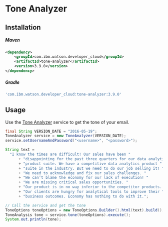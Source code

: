 # Tone Analyzer

## Installation

##### Maven
```xml
<dependency>
	<groupId>com.ibm.watson.developer_cloud</groupId>
	<artifactId>tone-analyzer</artifactId>
	<version>3.9.0</version>
</dependency>
```

##### Gradle
```gradle
'com.ibm.watson.developer_cloud:tone-analyzer:3.9.0'
```

## Usage
Use the [Tone Analyzer][tone_analyzer] service to get the tone of your email.

```java
final String VERSION_DATE = "2016-05-19";
ToneAnalyzer service = new ToneAnalyzer(VERSION_DATE);
service.setUsernameAndPassword("<username>", "<password>");

String text =
  "I know the times are difficult! Our sales have been "
      + "disappointing for the past three quarters for our data analytics "
      + "product suite. We have a competitive data analytics product "
      + "suite in the industry. But we need to do our job selling it! "
      + "We need to acknowledge and fix our sales challenges. "
      + "We can’t blame the economy for our lack of execution! "
      + "We are missing critical sales opportunities. "
      + "Our product is in no way inferior to the competitor products. "
      + "Our clients are hungry for analytical tools to improve their "
      + "business outcomes. Economy has nothing to do with it.";

// Call the service and get the tone
ToneOptions toneOptions = new ToneOptions.Builder().html(text).build();
ToneAnalysis tone = service.tone(toneOptions).execute();
System.out.println(tone);
```

[tone_analyzer]: https://console.bluemix.net/docs/services/tone-analyzer/index.html
